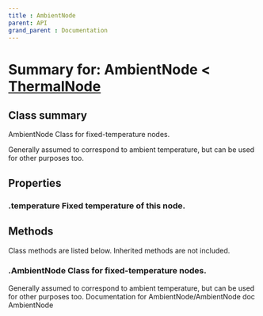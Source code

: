```yaml
---
title : AmbientNode
parent: API
grand_parent : Documentation
---
```

# Summary for: **AmbientNode**  < [ThermalNode](ThermalNode.html)

## Class summary

AmbientNode Class for fixed-temperature nodes.

Generally assumed to correspond to ambient temperature, but can be
used for other purposes too.

## Properties

### .**temperature** Fixed temperature of this node.


## Methods

Class methods are listed below. Inherited methods are not included.

### .**AmbientNode** Class for fixed-temperature nodes.

Generally assumed to correspond to ambient temperature, but can be
used for other purposes too.
Documentation for AmbientNode/AmbientNode
doc AmbientNode


